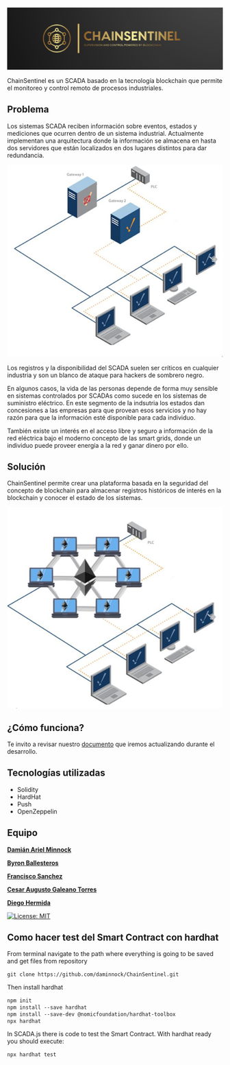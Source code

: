 
![image](https://github.com/daminnock/ChainSentinel/blob/main/images/Logo.png)

ChainSentinel es un SCADA basado en la tecnología blockchain que permite el monitoreo y control remoto de procesos industriales.

## Problema

Los sistemas SCADA reciben información sobre eventos, estados y mediciones que ocurren dentro de un sistema industrial.
Actualmente implementan una arquitectura donde la información se almacena en hasta dos servidores que están localizados en dos lugares distintos para dar redundancia.

![image](https://github.com/daminnock/ChainSentinel/blob/main/images/Redundant_Convencional_SCADA_Architecture.JPG)

Los registros y la disponibilidad del SCADA suelen ser críticos en cualquier industria y son un blanco de ataque para hackers de sombrero negro.

En algunos casos, la vida de las personas depende de forma muy sensible en sistemas controlados por SCADAs como sucede en los sistemas de suministro eléctrico. En este segmento de la indsutria los estados dan concesiones a las empresas para que provean esos servicios y no hay razón para que la información esté disponible para cada individuo.

También existe un interés en el acceso libre y seguro a información de la red eléctrica bajo el moderno concepto de las smart grids, donde un individuo puede proveer energía a la red y ganar dinero por ello.


## Solución

ChainSentinel permite crear una plataforma basada en la seguridad del concepto de blockchain para almacenar registros históricos de interés en la blockchain y conocer el estado de los sistemas.

![image](https://github.com/daminnock/ChainSentinel/blob/main/images/Blockchain_SCADA_Architecture.JPG)


## ¿Cómo funciona?

Te invito a revisar nuestro [documento](https://github.com/daminnock/ChainSentinel/blob/main/descentralized_SCADA.pdf) que iremos actualizando durante el desarrollo.


## Tecnologías utilizadas

  - Solidity
  - HardHat
  - Push
  - OpenZeppelin

## Equipo

[**Damián Ariel Minnock**](https://github.com/daminnock)

[**Byron Ballesteros**](https://github.com/byronfba)

[**Francisco Sanchez**](https://github.com/fjsanchezm)

[**Cesar Augusto Galeano Torres**](https://github.com/cesargaleano)

[**Diego Hermida**](https://github.com/die-h)


[![License: MIT](https://img.shields.io/badge/License-MIT-yellow.svg)](https://opensource.org/licenses/MIT)

## Como hacer test del Smart Contract con hardhat

From terminal navigate to the path where everything is going to be saved and get files from repository
```
git clone https://github.com/daminnock/ChainSentinel.git
```
Then install hardhat
```
npm init
npm install --save hardhat
npm install --save-dev @nomicfoundation/hardhat-toolbox
npx hardhat
```
In SCADA.js there is code to test the Smart Contract. With hardhat ready you should execute:
```
npx hardhat test
```





